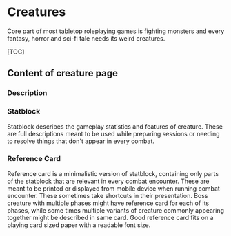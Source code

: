 # Creatures

Core part of most tabletop roleplaying games is fighting monsters and every
fantasy, horror and sci-fi tale needs its weird creatures.

[TOC]

## Content of creature page

### Description

### Statblock

Statblock describes the gameplay statistics and features of creature. These are
full descriptions meant to be used while preparing sessions or needing to
resolve things that don't appear in every combat.

### Reference Card

Reference card is a minimalistic version of statblock, containing only parts of
the statblock that are relevant in every combat encounter. These are meant to
be printed or displayed from mobile device when running combat encounter. These
sometimes take shortcuts in their presentation. Boss creature with multiple
phases might have reference card for each of its phases, while some times
multiple variants of creature commonly appearing together might be described
in same card. Good reference card fits on a playing card sized paper with a
readable font size.
